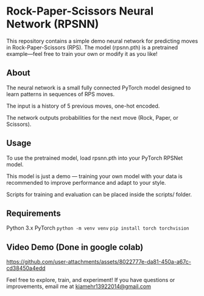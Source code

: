 # Rock-Paper-Scissors Neural Network (RPSNN)
This repository contains a simple demo neural network for predicting moves in Rock-Paper-Scissors (RPS). The model (rpsnn.pth) is a pretrained example—feel free to train your own or modify it as you like!

## About
The neural network is a small fully connected PyTorch model designed to learn patterns in sequences of RPS moves.

The input is a history of 5 previous moves, one-hot encoded.

The network outputs probabilities for the next move (Rock, Paper, or Scissors).

## Usage
To use the pretrained model, load rpsnn.pth into your PyTorch RPSNet model.

This model is just a demo — training your own model with your data is recommended to improve performance and adapt to your style.

Scripts for training and evaluation can be placed inside the scripts/ folder.

## Requirements
Python 3.x
PyTorch
``python -m venv venv``
``pip install torch torchvision``

## Video Demo (Done in google colab)
https://github.com/user-attachments/assets/8022777e-da81-450a-a67c-cd38450a4edd

Feel free to explore, train, and experiment! If you have questions or improvements, email me at kiamehr13922014@gmail.com

